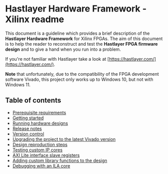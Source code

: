 # Hastlayer Hardware Framework - Xilinx readme

This document is a guideline which provides a brief description of the **Hastlayer Hardware Framework** for Xilinx FPGAs. The aim of this document is to help the reader to reconstruct and test the **Hastlayer FPGA firmware design** and to give a hand when you run into a problem.

If you're not familiar with Hastlayer take a look at [https://hastlayer.com/](https://hastlayer.com/).

**Note** that unfortunately, due to the compatibility of the FPGA development software Vivado, this project only works up to Windows 10, but not with Windows 11.

## Table of contents

- [Prerequisite requirements](Docs/Prerequisites.md)
- [Getting started](Docs/GettingStarted.md)
- [Running hardware designs](Docs/RunningHardwareDesigns.md)
- [Release notes](Docs/ReleaseNotes.md)
- [Version control](Docs/VersionControl.md)
- [Upgrading the project to the latest Vivado version](Docs/UpgradingToNewVivado.md)
- [Design reproduction steps](Docs/ReproductionSteps.md)
- [Testing custom IP cores](Docs/Testing.md)
- [AXI Lite interface slave registers](Docs/AxiSlaveRegisters.md)
- [Adding custom library functions to the design](Docs/CustomLibraryFunctions.md)
- [Debugging with an ILA core](Docs/IlaDebugging.md)
